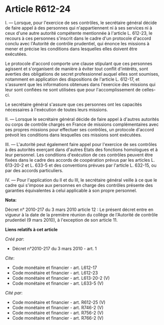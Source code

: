 # Article R612-24

I. ― Lorsque, pour l'exercice de ses contrôles, le secrétaire général décide de faire appel à des personnes qui
n'appartiennent ni à ses services ni à ceux d'une autre autorité compétente mentionnée à l'article L. 612-23, le recours à
ces personnes s'inscrit dans le cadre d'un protocole d'accord conclu avec l'Autorité de contrôle prudentiel, qui énonce les
missions à mener et précise les conditions dans lesquelles elles doivent être exécutées. 

Le protocole d'accord comporte une clause stipulant que ces personnes agissent et s'organisent de manière à éviter tout
conflit d'intérêts, sont averties des obligations de secret professionnel auquel elles sont soumises, notamment en
application des dispositions de l'article L. 612-17, et s'assurent que les informations obtenues dans l'exercice des missions
qui leur sont confiées ne sont utilisées que pour l'accomplissement de celles-ci. 

Le secrétaire général s'assure que ces personnes ont les capacités nécessaires à l'exécution de toutes leurs missions. 

II. ― Lorsque le secrétaire général décide de faire appel à d'autres autorités ou corps de contrôle chargés en France de
missions complémentaires avec ses propres missions pour effectuer ses contrôles, un protocole d'accord prévoit les conditions
dans lesquelles ces missions sont exécutées. 

III. ― L'autorité peut également faire appel pour l'exercice de ses contrôles à des autorités exerçant dans d'autres Etats
des fonctions homologues et à leur personnel. Les conditions d'exécution de ces contrôles peuvent être fixées dans le cadre
des accords de coopération prévus par les articles L. 613-20-2 et L. 633-5 et des conventions prévues par l'article L.
632-15, ou par des accords particuliers. 

IV. ― Pour l'application du II et du III, le secrétaire général veille à ce que le cadre qui s'impose aux personnes en charge
des contrôles présente des garanties équivalentes à celui applicable à son propre personnel.

**Nota:**

Décret n° 2010-217 du 3 mars 2010 article 12 : Le présent décret entre en vigueur à la date de la première réunion du collège
de l'Autorité de contrôle prudentiel (9 mars 2010), à l'exception de son article 11.

**Liens relatifs à cet article**

_Créé par_:

  - Décret n°2010-217 du 3 mars 2010 - art. 1

_Cite_:

  - Code monétaire et financier - art. L612-17
  - Code monétaire et financier - art. L612-23
  - Code monétaire et financier - art. L613-20-2 (V)
  - Code monétaire et financier - art. L633-5 (V)

_Cité par_:

  - Code monétaire et financier - art. R612-25 (V)
  - Code monétaire et financier - art. R746-2 (V)
  - Code monétaire et financier - art. R756-2 (V)
  - Code monétaire et financier - art. R766-2 (V)
